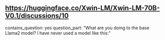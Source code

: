 ## https://huggingface.co/Xwin-LM/Xwin-LM-70B-V0.1/discussions/10

contains_question: yes
question_part: "What are you doing to the base Llama2 model? I have never used a model like this:"
